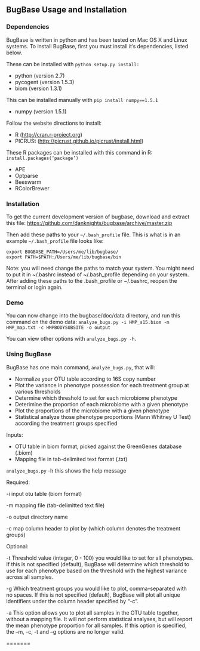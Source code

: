 ## BugBase Usage and Installation

### Dependencies
BugBase is written in python and has been tested on Mac OS X and Linux systems.  To install BugBase, first you must install it’s dependencies, listed below.

These can be installed with `python setup.py install:`
* python (version 2.7)
* pycogent (version 1.5.3)
* biom (version 1.3.1)

This can be installed manually with `pip install numpy==1.5.1`
* numpy (version 1.5.1)

Follow the website directions to install:
* R (http://cran.r-project.org)
* PICRUSt (http://picrust.github.io/picrust/install.html)

These R packages can be installed with this command in R: `install.packages(‘package’)`
* APE
* Optparse
* Beeswarm
* RColorBrewer

### Installation
To get the current development version of bugbase, download and extract this file:
https://github.com/danknights/bugbase/archive/master.zip

Then add these paths to your `~/.bash_profile` file. This is what is in an example `~/.bash_profile` file looks like:

```
export BUGBASE_PATH=/Users/me/lib/bugbase/
export PATH=$PATH:/Users/me/lib/bugbase/bin
```

Note: you will need change the paths to match your system. You might need to put it in ~/.bashrc instead of ~/.bash_profile depending on your system. After adding these paths to the .bash_profile or ~/.bashrc, reopen the terminal or login again.

### Demo
You can now change into the bugbase/doc/data directory, and run this command on the demo data:
`analyze_bugs.py -i HMP_s15.biom -m HMP_map.txt -c HMPBODYSUBSITE -o output`

You can view other options with `analyze_bugs.py -h`.

### Using BugBase 

BugBase has one main command, `analyze_bugs.py`, that will:
-	Normalize your OTU table according to 16S copy number
-	Plot the variance in phenotype possession for each treatment group at various thresholds
-	Determine which threshold to set for each microbiome phenotype
-	Deterimine the proportion of each microbiome with a given phenotype
-	Plot the proportions of the microbiome with a given phenotype
-	Statistical analyze those phenotype proportions (Mann Whitney U Test) according the treatment groups specified

Inputs:
- OTU table in biom format, picked against the GreenGenes database (.biom)
- Mapping file in tab-delimited text format (.txt)

`analyze_bugs.py`
-h 	this shows the help message
	
Required:

-i	input otu table (biom format)

-m	mapping file (tab-delimitted text file)

-o	output directory name

-c	map column header to plot by (which column denotes the treatment groups)

Optional:

-t	Threshold value (integer, 0 - 100) you would like to set for all phenotypes. If this is not specified (default), BugBase will determine which threshold to use for each phenotype based on the threshold with the highest variance across all samples.

-g	Which treatment groups you would like to plot, comma-separated with no spaces. If this is not specified (default), BugBase will plot all unique identifiers under the column header specified by “-c”.

-a	This option allows you to plot all samples in the OTU table together, without a mapping file. It will not perform statistical analyses, but will report the mean phenotype proportion for all samples. If this option is specified, the –m, -c, -t and –g options are no longer valid.


=======
